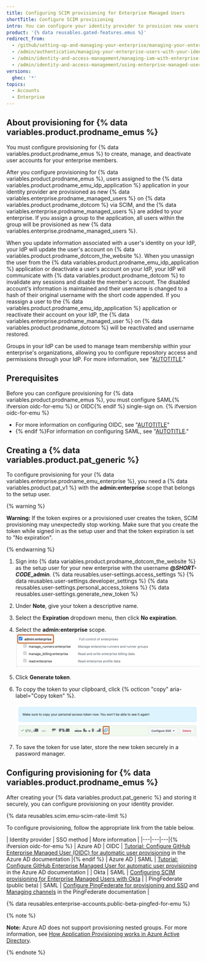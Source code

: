 ```yaml
---
title: Configuring SCIM provisioning for Enterprise Managed Users
shortTitle: Configure SCIM provisioning
intro: You can configure your identity provider to provision new users and manage their membership in your enterprise and teams.
product: '{% data reusables.gated-features.emus %}'
redirect_from:
  - /github/setting-up-and-managing-your-enterprise/managing-your-enterprise-users-with-your-identity-provider/configuring-scim-provisioning-for-enterprise-managed-users
  - /admin/authentication/managing-your-enterprise-users-with-your-identity-provider/configuring-scim-provisioning-for-enterprise-managed-users
  - /admin/identity-and-access-management/managing-iam-with-enterprise-managed-users/configuring-scim-provisioning-for-enterprise-managed-users
  - /admin/identity-and-access-management/using-enterprise-managed-users-and-saml-for-iam/configuring-scim-provisioning-for-enterprise-managed-users
versions:
  ghec: '*'
topics:
  - Accounts
  - Enterprise
---
```


## About provisioning for {% data variables.product.prodname_emus %}

You must configure provisioning for {% data variables.product.prodname_emus %} to create, manage, and deactivate user accounts for your enterprise members.

After you configure provisioning for {% data variables.product.prodname_emus %}, users assigned to the {% data variables.product.prodname_emu_idp_application %} application in your identity provider are provisioned as new {% data variables.enterprise.prodname_managed_users %} on {% data variables.product.prodname_dotcom %} via SCIM, and the {% data variables.enterprise.prodname_managed_users %} are added to your enterprise. If you assign a group to the application, all users within the group will be provisioned as new {% data variables.enterprise.prodname_managed_users %}.

When you update information associated with a user's identity on your IdP, your IdP will update the user's account on {% data variables.product.prodname_dotcom_the_website %}. When you unassign the user from the {% data variables.product.prodname_emu_idp_application %} application or deactivate a user's account on your IdP, your IdP will communicate with {% data variables.product.prodname_dotcom %} to invalidate any sessions and disable the member's account. The disabled account's information is maintained and their username is changed to a hash of their original username with the short code appended. If you reassign a user to the {% data variables.product.prodname_emu_idp_application %} application or reactivate their account on your IdP, the {% data variables.enterprise.prodname_managed_user %} on {% data variables.product.prodname_dotcom %} will be reactivated and username restored.

Groups in your IdP can be used to manage team membership within your enterprise's organizations, allowing you to configure repository access and permissions through your IdP. For more information, see "[AUTOTITLE](/admin/identity-and-access-management/using-enterprise-managed-users-for-iam/managing-team-memberships-with-identity-provider-groups)."

## Prerequisites

Before you can configure provisioning for {% data variables.product.prodname_emus %}, you must configure SAML{% ifversion oidc-for-emu %} or OIDC{% endif %} single-sign on. {% ifversion oidc-for-emu %}

- For more information on configuring OIDC, see "[AUTOTITLE](/admin/identity-and-access-management/using-enterprise-managed-users-for-iam/configuring-oidc-for-enterprise-managed-users)"
- {% endif %}For information on configuring SAML, see "[AUTOTITLE](/admin/identity-and-access-management/using-enterprise-managed-users-for-iam/configuring-saml-single-sign-on-for-enterprise-managed-users)."

## Creating a {% data variables.product.pat_generic %}

To configure provisioning for your {% data variables.enterprise.prodname_emu_enterprise %}, you need a {% data variables.product.pat_v1 %} with the **admin:enterprise** scope that belongs to the setup user.

{% warning %}

**Warning:** If the token expires or a provisioned user creates the token, SCIM provisioning may unexpectedly stop working. Make sure that you create the token while signed in as the setup user and that the token expiration is set to "No expiration".

{% endwarning %}

1. Sign into {% data variables.product.prodname_dotcom_the_website %} as the setup user for your new enterprise with the username **@<em>SHORT-CODE</em>_admin**.
{% data reusables.user-settings.access_settings %}
{% data reusables.user-settings.developer_settings %}
{% data reusables.user-settings.personal_access_tokens %}
{% data reusables.user-settings.generate_new_token %}
1. Under **Note**, give your token a descriptive name.
1. Select the **Expiration** dropdown menu, then click **No expiration**.
1. Select the **admin:enterprise** scope.
   ![Screenshot of a list of scopes with checkboxes. The "admin:enterprise" scope, accompanied by the text "Full control of enterprises," is selected and highlighted with an orange outline.](/assets/images/help/enterprises/enterprise-pat-scope.png)
1. Click **Generate token**.
1. To copy the token to your clipboard, click {% octicon "copy" aria-label="Copy token" %}.

   ![Screenshot of the "{% data variables.product.pat_generic_caps_plural %}" page. Next to a blurred-out token, an icon of two overlapping squares is outlined in orange.](/assets/images/help/settings/personal-access-tokens.png)
1. To save the token for use later, store the new token securely in a password manager.

## Configuring provisioning for {% data variables.product.prodname_emus %}

After creating your {% data variables.product.pat_generic %} and storing it securely, you can configure provisioning on your identity provider.

{% data reusables.scim.emu-scim-rate-limit %}

To configure provisioning, follow the appropriate link from the table below.

| Identity provider | SSO method | More information |
|---|---|---|{% ifversion oidc-for-emu %}
| Azure AD | OIDC | [Tutorial: Configure GitHub Enterprise Managed User (OIDC) for automatic user provisioning](https://docs.microsoft.com/azure/active-directory/saas-apps/github-enterprise-managed-user-oidc-provisioning-tutorial) in the Azure AD documentation |{% endif %}
| Azure AD | SAML | [Tutorial: Configure GitHub Enterprise Managed User for automatic user provisioning](https://docs.microsoft.com/en-us/azure/active-directory/saas-apps/github-enterprise-managed-user-provisioning-tutorial) in the Azure AD documentation |
| Okta | SAML | [Configuring SCIM provisioning for Enterprise Managed Users with Okta](/admin/identity-and-access-management/using-enterprise-managed-users-for-iam/configuring-scim-provisioning-for-enterprise-managed-users-with-okta) |
| PingFederate (public beta) | SAML | [Configure PingFederate for provisioning and SSO](https://docs.pingidentity.com/r/en-us/pingfederate-github-emu-connector/pingfederate_github_connector_configure_pingfederate_for_provisioning_and_sso) and [Managing channels](https://docs.pingidentity.com/r/en-us/pingfederate-112/help_saasmanagementtasklet_saasmanagementstate) in the PingFederate documentation |

{% data reusables.enterprise-accounts.public-beta-pingfed-for-emu %}

{% note %}

**Note:** Azure AD does not support provisioning nested groups. For more information, see [How Application Provisioning works in Azure Active Directory](https://learn.microsoft.com/en-us/azure/active-directory/app-provisioning/how-provisioning-works#assignment-based-scoping).

{% endnote %}
